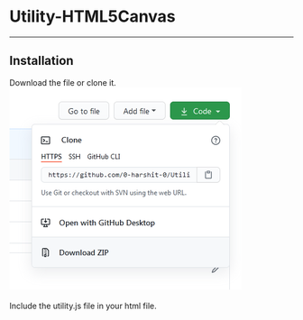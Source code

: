 <h1>Utility-HTML5Canvas</h1>

<hr>
<h2>
	Installation
</h2>
<p>
	Download the file or clone it.<br>
	<img src='./res/download.png'><br><br>
	Include the utility.js file in your html file.<br>
	<code><script type="application/js" src="utility.js" defer></code>
	<br><br>
	If you want seperate files, navigate to 'src' folder and include it in your html file.<br>
	<code>
		<script type="application/js" src="/src/shapes.js" defer><br>
	</code>
	<br>
	<code>
		<script type="application/js" src="/src/vector.js" defer>
	</code>
	<br>
	<code>
		<script type="application/js" src="/src/stack.js" defer>
	</code>
	<br>
	<code>
		<script type="application/js" src="/src/queue.js" defer>
	</code>
	<br><br>
	You can also use the JsFiddle CDN:<br>
	<code>
		originial: <script type="application/js" src="https://cdn.jsdelivr.net/gh/0-harshit-0/Utility-HTML5Canvas/utility.js" defere>
		mini: <script type="application/js" src="https://cdn.jsdelivr.net/gh/0-harshit-0/Utility-HTML5Canvas/utility.min.js" defere>
	</code>
</p>
<hr>
<h2>
	Usage
</h2>
<ul>
	<li><h3>Data Structures</h3></li>
	<p>
		This librry provides data structures like stack and queue for now, more will be added soon.<br><br>
		For Detailed Guide refer <a href='https://github.com/0-harshit-0/Utility-HTML5Canvas/wiki'>Wiki</a>.
	</p>
	<li><h3>Vectors</h3></li>
	<p>
		You can use this library to create a 2D vector object and perform various Vector related function.<br><br>
		For Detailed Guide refer <a href='https://github.com/0-harshit-0/Utility-HTML5Canvas/wiki'>Wiki</a>.
	</p>
	<li><h3>Shapes</h3></li>
	<p>
		This library can be used to draw basic shapes provided in context interface as well as complex shapes like triangle, pentagon, hexagon, etc. which are not supported in canvas directly. It can also be used to set colour but other properties like lineWidth, shadows, etc. are not supported. <br><br>
		For Detailed Guide refer <a href=https://github.com/0-harshit-0/Utility-HTML5Canvas/wiki>Wiki</a>.
	</p>
</ul>
